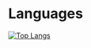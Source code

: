 # Languages

[![Top Langs](https://github-readme-stats.vercel.app/api/top-langs/?username=Edylmorgul&langs_count=10)](https://github.com/anuraghazra/github-readme-stats)





